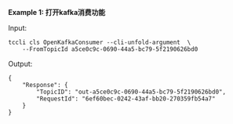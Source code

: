 **Example 1: 打开kafka消费功能**



Input: 

```
tccli cls OpenKafkaConsumer --cli-unfold-argument  \
    --FromTopicId a5ce0c9c-0690-44a5-bc79-5f2190626bd0
```

Output: 
```
{
    "Response": {
        "TopicID": "out-a5ce0c9c-0690-44a5-bc79-5f2190626bd0",
        "RequestId": "6ef60bec-0242-43af-bb20-270359fb54a7"
    }
}
```

